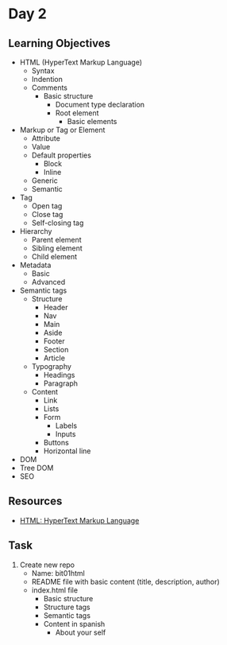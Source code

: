 # Day 2
## Learning Objectives
* HTML (HyperText Markup Language)
  - Syntax
  - Indention
  - Comments
	* Basic structure
		- Document type declaration
		* Root element
			- Basic elements
* Markup or Tag or Element
	- Attribute
	- Value
	* Default properties
		- Block
		- Inline
  - Generic
  - Semantic
* Tag
	- Open tag
	- Close tag
	- Self-closing tag
* Hierarchy
	- Parent element
	- Sibling element
	- Child element
* Metadata
	- Basic
	- Advanced
* Semantic tags
	* Structure
		- Header
		- Nav
		- Main
		- Aside
		- Footer
		- Section
		- Article
	* Typography
		- Headings
		- Paragraph
	* Content
		- Link
		- Lists
		* Form
			- Labels
			- Inputs
		- Buttons
		- Horizontal line
* DOM
* Tree DOM
* SEO
## Resources
- [HTML: HyperText Markup Language](https://developer.mozilla.org/en-US/docs/Web/HTML)
## Task
1. Create new repo
	- Name: bit01html
	- README file with basic content (title, description, author)
	* index.html file
		- Basic structure
		- Structure tags
		- Semantic tags
		* Content in spanish
			- About your self
